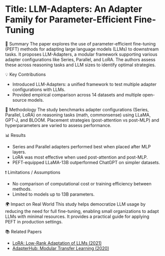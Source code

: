 # Title: LLM-Adapters: An Adapter Family for Parameter-Efficient Fine-Tuning

📝 Summary
The paper explores the use of parameter-efficient fine-tuning (PEFT) methods for adapting large language models (LLMs) to downstream tasks. It proposes LLM-Adapters, a modular framework supporting various adapter configurations like Series, Parallel, and LoRA. The authors assess these across reasoning tasks and LLM sizes to identify optimal strategies.

💡 Key Contributions
- Introduced LLM-Adapters: a unified framework to test multiple adapter configurations with LLMs.
- Provided empirical comparison across 14 datasets and multiple open-source models.

🔬 Methodology
The study benchmarks adapter configurations (Series, Parallel, LoRA) on reasoning tasks (math, commonsense) using LLaMA, GPT-J, and BLOOM. Placement strategies (post-attention vs post-MLP) and hyperparameters are varied to assess performance.

📊 Results
- Series and Parallel adapters performed best when placed after MLP layers.
- LoRA was most effective when used post-attention and post-MLP.
- PEFT-equipped LLaMA-13B outperformed ChatGPT on simpler datasets.

❗ Limitations / Assumptions
- No comparison of computational cost or training efficiency between methods.
- Limited to models up to 13B parameters.

🌍 Impact on Real World
This study helps democratize LLM usage by reducing the need for full fine-tuning, enabling small organizations to adapt LLMs with minimal resources. It provides a practical guide for applying PEFT in production settings.

📚 Related Papers
- [LoRA: Low-Rank Adaptation of LLMs (2021)](https://arxiv.org/abs/2106.09685)
- [AdapterHub: Modular Transfer Learning (2020)](https://arxiv.org/abs/2007.07779)
